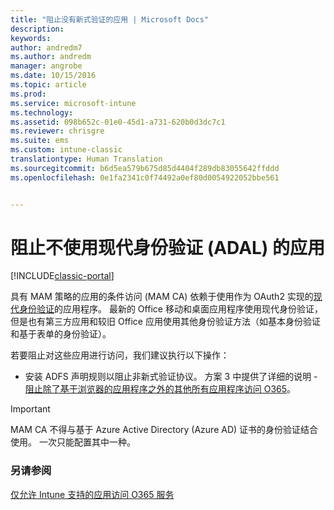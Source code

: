 ```yaml
---
title: "阻止没有新式验证的应用 | Microsoft Docs"
description: 
keywords: 
author: andredm7
ms.author: andredm
manager: angrobe
ms.date: 10/15/2016
ms.topic: article
ms.prod: 
ms.service: microsoft-intune
ms.technology: 
ms.assetid: 098b652c-01e0-45d1-a731-620b0d3dc7c1
ms.reviewer: chrisgre
ms.suite: ems
ms.custom: intune-classic
translationtype: Human Translation
ms.sourcegitcommit: b6d5ea579b675d85d4404f289db83055642ffddd
ms.openlocfilehash: 0e1fa2341c0f74492a0ef80d0054922052bbe561


---
```


# <a name="block-apps-that-do-not-use-modern-authentication-adal"></a>阻止不使用现代身份验证 (ADAL) 的应用

[!INCLUDE[classic-portal](../includes/classic-portal.md)]

具有 MAM 策略的应用的条件访问 (MAM CA) 依赖于使用作为 OAuth2 实现的[现代身份验证](https://support.office.com/en-US/article/Using-Office-365-modern-authentication-with-Office-clients-776c0036-66fd-41cb-8928-5495c0f9168a)的应用程序。 最新的 Office 移动和桌面应用程序使用现代身份验证，但是也有第三方应用和较旧 Office 应用使用其他身份验证方法（如基本身份验证和基于表单的身份验证）。

若要阻止对这些应用进行访问，我们建议执行以下操作：

* 安装 ADFS 声明规则以阻止非新式验证协议。 方案 3 中提供了详细的说明 - [阻止除了基于浏览器的应用程序之外的其他所有应用程序访问 O365](https://technet.microsoft.com/library/dn592182.aspx)。

>[!IMPORTANT]
>MAM CA 不得与基于 Azure Active Directory (Azure AD) 证书的身份验证结合使用。 一次只能配置其中一种。



### <a name="see-also"></a>另请参阅
[仅允许 Intune 支持的应用访问 O365 服务](allow-policy-managed-apps-access-to-o365.md)



<!--HONumber=Dec16_HO2-->


